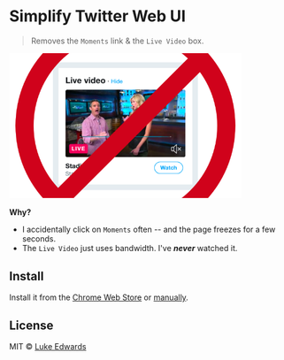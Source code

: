 # Simplify Twitter Web UI

> Removes the `Moments` link & the `Live Video` box.


<img src="640x400.png" width="420" />

**Why?**

- I accidentally click on `Moments` often -- and the page freezes for a few seconds.
- The `Live Video` just uses bandwidth. I've ***never*** watched it.


## Install

Install it from the [Chrome Web Store](https://chrome.google.com/webstore/detail/simplify-twitter-web-ui/pobjlebhmdjbgfjhfdhblilmpjkegbfd) or [manually](http://superuser.com/a/247654/6877).


## License

MIT © [Luke Edwards](https://lukeed.com)
